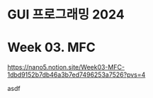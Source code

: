 # GUI 프로그래밍 2024

# Week 03. MFC

https://nano5.notion.site/Week03-MFC-1dbd9152b7db46a3b7ed7496253a7526?pvs=4

asdf
